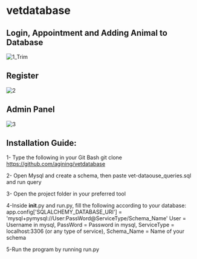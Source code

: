 # vetdatabase

## Login, Appointment and Adding Animal to Database
![1_Trim](https://user-images.githubusercontent.com/70071853/224451296-d70c2538-cff8-4366-999f-17ee7e85a1cb.gif)
## Register
![2](https://user-images.githubusercontent.com/70071853/224447272-e7b9199c-0e8c-479c-a09c-e5fecff67eed.gif)
## Admin Panel
![3](https://user-images.githubusercontent.com/70071853/224447275-5f6ac960-46ec-4006-ab0a-1edcc1e81147.gif)


## Installation Guide:
1- Type the following in your Git Bash
   git clone https://github.com/agining/vetdatabase

2- Open Mysql and create a schema, then paste vet-dataouse_queries.sql and run query

3- Open the project folder in your preferred tool

4-Inside __init__.py and run.py, fill the following according to your database:
  app.config['SQLALCHEMY_DATABASE_URI'] = 'mysql+pymysql://User:PassWord@ServiceType/Schema_Name'
  User = Username in mysql, PassWord = Password in mysql, ServiceType = localhost:3306 (or any type of service), Schema_Name = Name of your schema

5-Run the program by running run.py